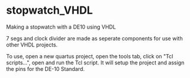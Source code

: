 # stopwatch_VHDL
Making a stopwatch with a DE10 using VHDL

7 segs and clock divider are made as seperate components for use with other VHDL projects.

To use, open a new quartus project, open the tools tab, click on "Tcl scripts...", open and run the 
Tcl script. It will setup the project and assign the pins for the DE-10 Standard.